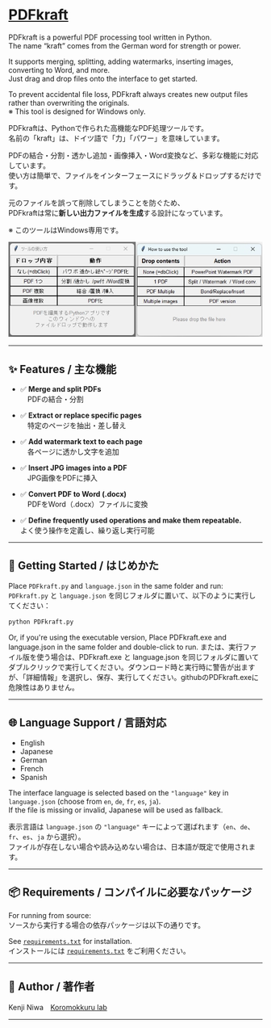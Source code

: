 # [PDFkraft](https://github.com/niwakenji/PDFkraft/releases/tag/v1.0.0)
PDFkraft is a powerful PDF processing tool written in Python.  
The name “kraft” comes from the German word for strength or power.

It supports merging, splitting, adding watermarks, inserting images, converting to Word, and more.  
Just drag and drop files onto the interface to get started.

To prevent accidental file loss, PDFkraft always creates new output files rather than overwriting the originals.  
※ This tool is designed for Windows only.

PDFkraftは、Pythonで作られた高機能なPDF処理ツールです。  
名前の「kraft」は、ドイツ語で「力」「パワー」を意味しています。

PDFの結合・分割・透かし追加・画像挿入・Word変換など、多彩な機能に対応しています。  
使い方は簡単で、ファイルをインターフェースにドラッグ＆ドロップするだけです。

元のファイルを誤って削除してしまうことを防ぐため、  
PDFkraftは常に**新しい出力ファイルを生成**する設計になっています。

※ このツールはWindows専用です。



![PDFkraft GUI](overview.jpg)

---

## ✨ Features / 主な機能

- ✅ **Merge and split PDFs**  
　PDFの結合・分割

- ✅ **Extract or replace specific pages**  
　特定のページを抽出・差し替え

- ✅ **Add watermark text to each page**  
　各ページに透かし文字を追加

- ✅ **Insert JPG images into a PDF**  
　JPG画像をPDFに挿入

- ✅ **Convert PDF to Word (.docx)**  
　PDFをWord（.docx）ファイルに変換

- ✅ **Define frequently used operations and make them repeatable.**  
  よく使う操作を定義し、繰り返し実行可能

---

## 🚀 Getting Started / はじめかた

Place `PDFkraft.py` and `language.json` in the same folder and run:  
`PDFkraft.py` と `language.json` を同じフォルダに置いて、以下のように実行してください：

```bash
python PDFkraft.py
```

Or, if you're using the executable version, Place PDFkraft.exe and language.json in the same folder and double-click to run.
または、実行ファイル版を使う場合は、PDFkraft.exe と language.json を同じフォルダに置いてダブルクリックで実行してください。ダウンロード時と実行時に警告が出ますが、「詳細情報」を選択し、保存、実行してください。githubのPDFkraft.exeに危険性はありません。


---

## 🌐 Language Support / 言語対応

- English
- Japanese
- German
- French
- Spanish

The interface language is selected based on the `"language"` key in `language.json` (choose from `en`, `de`, `fr`, `es`, `ja`).  
If the file is missing or invalid, Japanese will be used as fallback.

表示言語は `language.json` の `"language"` キーによって選ばれます（`en`、`de`、`fr`、`es`、`ja` から選択）。  
ファイルが存在しない場合や読み込めない場合は、日本語が既定で使用されます。

---

## 📦 Requirements / コンパイルに必要なパッケージ

For running from source:  
ソースから実行する場合の依存パッケージは以下の通りです。

See [`requirements.txt`](https://github.com/niwakenji/PDFkraft/releases/download/v1.0.0/requirements.txt) for installation.  
インストールには [`requirements.txt`](https://github.com/niwakenji/PDFkraft/releases/download/v1.0.0/requirements.txt) をご利用ください。


---

## 👤 Author / 著作者

Kenji Niwa　[Koromokkuru lab](http://netyama.sakura.ne.jp/db/db.cgi?folder=kuruma)

---
